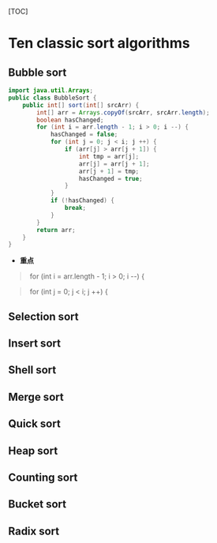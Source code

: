 [TOC]

# Ten classic sort algorithms

## Bubble sort

```java
import java.util.Arrays;
public class BubbleSort {
    public int[] sort(int[] srcArr) {
        int[] arr = Arrays.copyOf(srcArr, srcArr.length);
        boolean hasChanged;
        for (int i = arr.length - 1; i > 0; i --) {
            hasChanged = false;
            for (int j = 0; j < i; j ++) {
                if (arr[j] > arr[j + 1]) {
                    int tmp = arr[j];
                    arr[j] = arr[j + 1];
                    arr[j + 1] = tmp;
                    hasChanged = true;
                }
            }
            if (!hasChanged) {
                break;
            }
        }
        return arr;
    }
}
```

* **重点**

> ​    for (int i = arr.length - 1; i > 0; i --) {

> ​    for (int j = 0; j < i; j ++) {



## Selection sort









## Insert sort







## Shell sort







## Merge sort









## Quick sort







## Heap sort







## Counting sort





## Bucket sort







## Radix sort





































